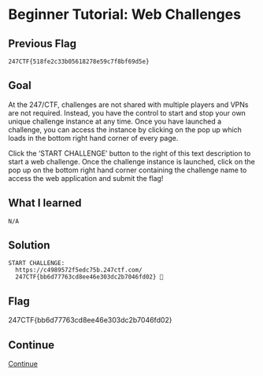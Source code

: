 # Beginner Tutorial: Web Challenges

## Previous Flag
```
247CTF{518fe2c33b05618278e59c7f8bf69d5e}
```

## Goal
At the 247/CTF, challenges are not shared with multiple players and VPNs are not required. Instead, you have the control to start and stop your own unique challenge instance at any time. Once you have launched a challenge, you can access the instance by clicking on the pop up which loads in the bottom right hand corner of every page.<br>

Click the ‘START CHALLENGE’ button to the right of this text description to start a web challenge. Once the challenge instance is launched, click on the pop up on the bottom right hand corner containing the challenge name to access the web application and submit the flag!

## What I learned
```
N/A
```

## Solution
```
START CHALLENGE:
  https://c4989572f5edc75b.247ctf.com/
  247CTF{bb6d77763cd8ee46e303dc2b7046fd02} 🔐
```

## Flag
247CTF{bb6d77763cd8ee46e303dc2b7046fd02} 

## Continue
[Continue](../247ctf/BeginnerSocketChallenges)